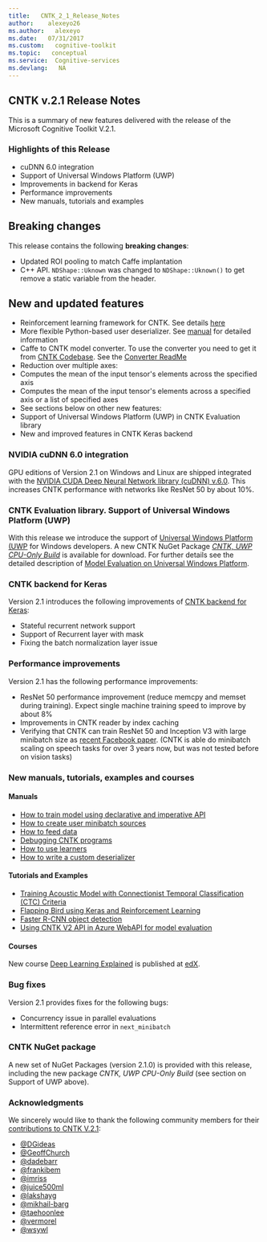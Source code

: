 ```yaml
---
title:   CNTK_2_1_Release_Notes
author:    alexeyo26
ms.author:   alexeyo
ms.date:   07/31/2017
ms.custom:   cognitive-toolkit
ms.topic:   conceptual
ms.service:  Cognitive-services
ms.devlang:   NA
---
```


## CNTK v.2.1 Release Notes

This is a summary of new features delivered with the release of the Microsoft Cognitive Toolkit V.2.1.

### Highlights of this Release

* cuDNN 6.0 integration
* Support of Universal Windows Platform (UWP)
* Improvements in backend for Keras
* Performance improvements
* New manuals, tutorials and examples

## Breaking changes

This release contains the following **breaking changes**:

* Updated ROI pooling to match Caffe implantation
* C++ API. `NDShape::Uknown` was changed to `NDShape::Uknown()` to get remove a static variable from the header.


## New and updated features

*  Reinforcement learning framework for CNTK. See details [here](https://github.com/Microsoft/CNTK/blob/v2.1/bindings/python/cntk/contrib/deeprl/README.md)
*  More flexible Python-based user deserializer. See [manual](https://github.com/Microsoft/CNTK/blob/v2.1/Manual/Manual_How_to_write_a_custom_deserializer.ipynb) for detailed information
*  Caffe to CNTK model converter. To use the converter you need to get it from [CNTK Codebase](https://github.com/Microsoft/CNTK/tree/v2.1/bindings/python/cntk/contrib/crosstalkcaffe). See the [Converter ReadMe](https://github.com/Microsoft/CNTK/blob/v2.1/bindings/python/cntk/contrib/crosstalkcaffe/README.md)
*  Reduction over multiple axes:
  * Computes the mean of the input tensor's elements across the specified axis
  * Computes the mean of the input tensor's elements across a specified axis or a list of specified axes 
*  See sections below on other new features:
  *  Support of Universal Windows Platform (UWP) in CNTK Evaluation library
  *  New and improved features in CNTK Keras backend

### NVIDIA cuDNN 6.0 integration

GPU editions of Version 2.1 on Windows and Linux are shipped integrated with the [NVIDIA CUDA Deep Neural Network library (cuDNN) v.6.0](https://developer.nvidia.com/cudnn). This increases CNTK performance with networks like ResNet 50 by about 10%. 

### CNTK Evaluation library. Support of Universal Windows Platform (UWP)

With this release we introduce the support of [Universal Windows Platform (UWP](https://docs.microsoft.com/en-us/windows/uwp/get-started/whats-a-uwp) for Windows developers. A new CNTK NuGet Package *[CNTK, UWP CPU-Only Build](http://www.nuget.org/packages/CNTK.UWP.CPUOnly)* is available for download. For further details see the detailed description of [Model Evaluation on Universal Windows Platform](https://docs.microsoft.com/en-us/cognitive-toolkit/CNTK-Library-Evaluation-on-UWP). 
 
### CNTK backend for Keras

Version 2.1 introduces the following improvements of [CNTK backend for Keras](https://docs.microsoft.com/en-us/cognitive-toolkit/Using-CNTK-with-Keras):

* Stateful recurrent network support
* Support of Recurrent layer with mask
* Fixing the batch normalization layer issue

### Performance improvements

Version 2.1 has the following performance improvements:

* ResNet 50 performance improvement (reduce memcpy and memset during training). Expect single machine training speed to improve by about 8%
* Improvements in CNTK reader by index caching
* Verifying that CNTK can train ResNet 50 and Inception V3 with large minibatch size as [recent Facebook paper](https://research.fb.com/publications/imagenet1kin1h/). (CNTK is able do minibatch scaling on speech tasks for over 3 years now, but was not tested before on vision tasks)

### New manuals, tutorials, examples and courses
#### Manuals

* [How to train model using declarative and imperative API](https://github.com/Microsoft/CNTK/blob/v2.1/Manual/Manual_How_to_train_using_declarative_and_imperative_API.ipynb)
* [How to create user minibatch sources](https://github.com/Microsoft/CNTK/blob/v2.1/Manual/Manual_How_to_create_user_minibatch_sources.ipynb)
* [How to feed data](https://github.com/Microsoft/CNTK/blob/v2.1/Manual/Manual_How_to_feed_data.ipynb)
* [Debugging CNTK programs](https://github.com/Microsoft/CNTK/blob/v2.1/Manual/Manual_How_to_debug.ipynb)
* [How to use learners](https://github.com/Microsoft/CNTK/blob/v2.1/Manual/Manual_How_to_use_learners.ipynb)
* [How to write a custom deserializer](https://github.com/Microsoft/CNTK/blob/v2.1/Manual/Manual_How_to_write_a_custom_deserializer.ipynb)

#### Tutorials and Examples

* [Training Acoustic Model with Connectionist Temporal Classification (CTC) Criteria](https://github.com/Microsoft/CNTK/blob/v2.1/Tutorials/CNTK_208_Speech_Connectionist_Temporal_Classification.ipynb)
* [Flapping Bird using Keras and Reinforcement Learning](https://github.com/Microsoft/CNTK/tree/v2.1/Examples/ReinforcementLearning/FlappingBirdWithKeras)
* [Faster R-CNN object detection](https://github.com/Microsoft/CNTK/tree/v2.1/Examples/Image/Detection/FasterRCNN)
* [Using CNTK V2 API in Azure WebAPI for model evaluation](https://docs.microsoft.com/en-us/cognitive-toolkit/Evaluate-a-model-in-an-Azure-WebApi)

#### Courses

New course [Deep Learning Explained](https://www.edx.org/course/deep-learning-explained-microsoft-dat236x) is published at [edX](https://www.edx.org/).
  

### Bug fixes

Version 2.1 provides fixes for the following bugs:

* Concurrency issue in parallel evaluations
* Intermittent reference error in `next_minibatch`

### CNTK NuGet package

A new set of NuGet Packages (version 2.1.0) is provided with this release, including the new package *CNTK, UWP CPU-Only Build* (see section on Support of UWP above).

### Acknowledgments

We sincerely would like to thank the following community members for their [contributions to CNTK V.2.1](https://github.com/Microsoft/CNTK/pulls?utf8=%E2%9C%93&q=is%3Apr%20is%3Amerged%20merged%3A2017-06-01..2017-07-28):

* [@DGideas](https://github.com/dgideas)
* [@GeoffChurch](https://github.com/GeoffChurch)
* [@dadebarr](https://github.com/dadebarr)
* [@frankibem](https://github.com/frankibem)
* [@imriss](https://github.com/imriss)
* [@juice500ml](https://github.com/juice500ml)
* [@lakshayg](https://github.com/lakshayg)
* [@mikhail-barg](https://github.com/mikhail-barg)
* [@taehoonlee](https://github.com/taehoonlee)
* [@vermorel](https://github.com/vermorel)
* [@wsywl](https://github.com/wsywl)